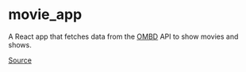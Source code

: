 # movie_app

A React app that fetches data from the [OMBD](https://www.omdbapi.com/) API to show movies and shows.

[Source](https://www.freecodecamp.org/news/react-movie-app-tutorial/)
